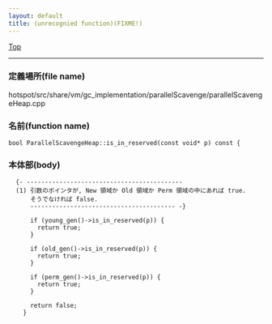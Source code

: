 ```yaml
---
layout: default
title: (unrecognied function)(FIXME!)
---
```

[Top](../index.html)

--- 
### 定義場所(file name)
hotspot/src/share/vm/gc_implementation/parallelScavenge/parallelScavengeHeap.cpp

### 名前(function name)
```
bool ParallelScavengeHeap::is_in_reserved(const void* p) const {
```

### 本体部(body)
```
  {- -------------------------------------------
  (1) 引数のポインタが, New 領域か Old 領域か Perm 領域の中にあれば true.
      そうでなければ false.
      ---------------------------------------- -}

	  if (young_gen()->is_in_reserved(p)) {
	    return true;
	  }
	
	  if (old_gen()->is_in_reserved(p)) {
	    return true;
	  }
	
	  if (perm_gen()->is_in_reserved(p)) {
	    return true;
	  }
	
	  return false;
	}
	
```


